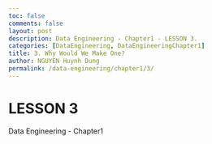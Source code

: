 ```yaml
---
toc: false
comments: false
layout: post
description: Data Engineering - Chapter1 - LESSON 3.
categories: [DataEngineering, DataEngineeringChapter1]
title: 3. Why Would We Make One?
author: NGUYEN Huynh Dung
permalink: /data-engineering/chapter1/3/
---
```


# LESSON 3
Data Engineering - Chapter1



